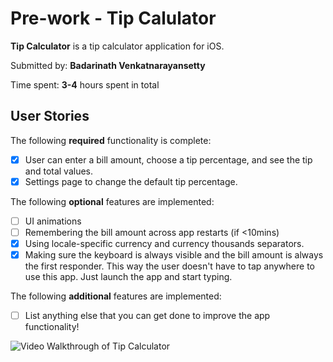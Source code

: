 # Pre-work - Tip Calulator

**Tip Calculator** is a tip calculator application for iOS.

Submitted by: **Badarinath Venkatnarayansetty**

Time spent: **3-4** hours spent in total

## User Stories

The following **required** functionality is complete:

* [X] User can enter a bill amount, choose a tip percentage, and see the tip and total values.
* [X] Settings page to change the default tip percentage.

The following **optional** features are implemented:
* [ ] UI animations
* [ ] Remembering the bill amount across app restarts (if <10mins)
* [X] Using locale-specific currency and currency thousands separators.
* [X] Making sure the keyboard is always visible and the bill amount is always the first responder. This way the user doesn't have to tap anywhere to use this app. Just launch the app and start typing.

The following **additional** features are implemented:

- [ ] List anything else that you can get done to improve the app functionality!

<img src='https://media.giphy.com/media/l1J3VMdvsm5wZixZS/giphy.gif' title='Video Walkthrough of Tip Calculator' width='' alt='Video Walkthrough of Tip Calculator' />
